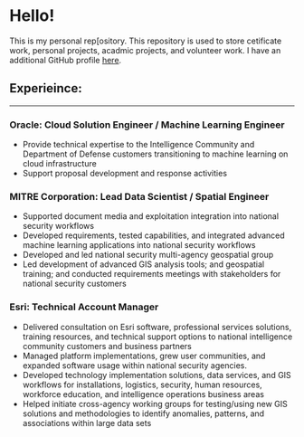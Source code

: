 # Hello!

<!--
**ntoscano01/ntoscano01** is a ✨ _special_ ✨ repository because its `README.md` (this file) appears on your GitHub profile.

Here are some ideas to get you started:

- 🔭 I’m currently working on ...
- 🌱 I’m currently learning ...
- 👯 I’m looking to collaborate on ...
- 🤔 I’m looking for help with ...
- 💬 Ask me about ...
- 📫 How to reach me: ...
- 😄 Pronouns: ...
- ⚡ Fun fact: ...
-->

This is my personal rep[ository.  This repository is used to store cetificate work, personal projects, acadmic projects, and volunteer work.  I have an additional GitHub profile <a href="https://github.com/nicktoscano">here</a>.


## Experieince:
<hr style="border: none;">

### Oracle: Cloud Solution Engineer / Machine Learning Engineer 

* Provide technical expertise to the Intelligence Community and Department of Defense customers transitioning to machine learning on cloud infrastructure
* Support proposal development and response activities

### MITRE Corporation: Lead Data Scientist / Spatial Engineer
* Supported document media and exploitation integration into national security workflows
* Developed requirements, tested capabilities, and integrated advanced machine learning applications into national security workflows
* Developed and led national security multi-agency geospatial group
* Led development of advanced GIS analysis tools; and geospatial training; and conducted requirements meetings with stakeholders for national security customers

### Esri: Technical Account Manager

* Delivered consultation on Esri software, professional services solutions, training resources, and technical support options to national intelligence community customers and business partners 
* Managed platform implementations, grew user communities, and expanded software usage within national security agencies.
* Developed technology implementation solutions, data services, and GIS workflows for installations, logistics, security, human resources, workforce education, and intelligence operations business areas        
* Helped initiate cross-agency working groups for testing/using new GIS solutions and methodologies to identify anomalies, patterns, and associations within large data sets



